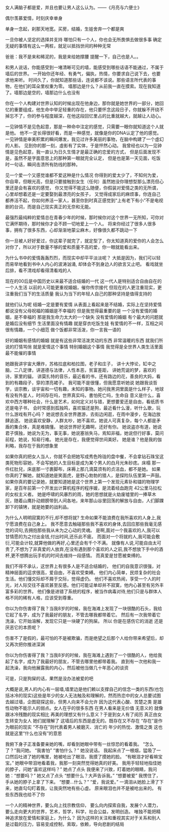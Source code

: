 

女人满脑子都是爱，并且也要让男人这么认为。——《月亮与六便士》

偶尔羡慕爱情，时刻庆幸单身

单身一念起，刹那天地宽。买房，结婚，生娃舍弃一个都是爽


一旦你被人坚定的选择并支持
哪怕只有一个人，你也会无所畏惧去做很多事
确定无疑的事情有这么一两桩，就足以抵挡世间的种种无常

爸爸：我不是来和稀泥的，我是来给她撑腰
提醒一下，自己也是人。。

和男人说话，你能感受到一堵清晰可见的墙，能感受到哪些话语不能通过，不属于墙后的世界。
一开始你还年经、有勇气，偏执，热情，你要求自己说下去，也要求他来听。
时间久了，你就知道那些话，连说都不该说。那些语言所代表的事物，在他们的耳朵里权重为零。
墙那边是什么？从前我一直在摸索。现在我知道了。墙那边是空的，墙那边什么也没有

你在一个人构建对世界认知的时候出现在他身边，那你就是她世界的一部分，她回忆的重要组成，他生命中举足轻重的存在，他只要怀念这段日子，你就躲不开绕不掉忘不了，你的参与程度越深，在他这段回忆里占的比重就越大，就越让人动心。


一见钟情不是见色起意，那是一种命中注定的感觉，只需要一眼你就知道这个人就是他。
他不一定长得很好看，而是一种感觉，就像是你的DNA认定了他的感觉。
一见钟情是审美积累的瞬间爆发，我见过许多美丽的事物，在脑中构建了一个虛幻的人影。
见到你的那一刻，虛影有了实体，于是怦然心动。
我曾经也以为一见钟情是见色起意，我一直认为日久生情才是最正确的恋爱的方式，
但是后面发现不是，虽然不是字面意思上的那种第一眼就完全认定，
但是也是第一天见面，吃饭时一句话，瞬间击溃所有防线的那种。

见一个爱一个又感觉谁都不爱这种是什么情况
你得到的爱太少了，不知何为爱，你自卑，但眼光高，但是只要接触到女生（任何）虽然她没你理想型那么漂亮但心里还是会有喜欢的感觉，
你又觉得不能这么随便，你假装对爱情之类的无所谓，心里却想着还是一定要娶到最漂亮的女孩子，
又觉得成家后的麻烦事，你连自己都养活不起，你如何养活一家人，甚至你到时真正感觉到“上有老下有小”不是电视剧的台词，而是自己现实真正的无奈和无能。

最强烈最纯粹的爱情总在青春少年的时候，那时候你对这个世界一无所知，可你对它满怀期待，那时候你才会不顾一切地爱上一个人。
将来你经过了很多人很多事，拥有了很多东西，心却渐渐地蒙尘麻木，好像很久都不跳动一下

你一旦被人好好爱过，你这辈子就完了，就定型了，你太知道真的爱你的人会怎么对你了，所以对于数量不够的爱和质量不高的爱，你一眼就能看出来。

为什么书中的爱情轰轰烈烈，而现实中却平平淡淡呢？
大抵是因为，我们可以轻而易举地看到书中人内心的波涛汹涌,
却体会不到身边人的欲言又止吧。
看戏就坐后排，看不清戏却看得清看戏的人

现在的00后是中国历史以来最不适合结婚的一代
这一代人是特别适合自由自在的一个人生活
以前的人可能更重视婚姻，催你传宗接代
但现在的人更注重现实，更注重我们当下的生活质量
我认为当下的年轻人自己的那种坚持是值得支持的

就他们认为呢 结婚一定是要有爱情
从表面上看起来是不结婚，实际上在坚持爱情
都说没有父母祝福的婚姻是不幸福的
但是我觉得最重要的是
一个没有爱情的婚姻，是不幸福的
那是我生命力太大的一个缺失
没有爱情的婚姻
有个最大的问题就是婚后没有细节
生活里面没有情趣
就是穿衣吃饭生娃
有爱情的不一样，互相之间很有情趣，一个小细范
做个饭都非常活泼，你一言我一语的

好的婚姻有感情的婚姻
就是有这些非常活泼灵动的东西
非常温暖的东西
就我们所说的打情骂俏
就是爱情这个事情 特别婚姻这个事情
我觉得是全世界人类生活里面最不能催的事情


她跟我讲宇宙大爆炸，苏格拉底和柏拉图，老子和庄子，
讲十大悖论，缸中之脑，二八定律，讲道德与法律，人性本恶，贫富差距，
讲她荒诞的梦，喜欢的诗，家里的貓，
讲莫扎特的音乐，最近看的书，还有路边的花，善良的大妈，看到的有趣段子，穿的漂亮裙子。
我可能不是很懂，但我愿意听她说
她跟我谈哲学，谈宗教，谈宇宙和一切有趣，未知的事物。她问我黑洞里面是什么样子，地球有没有外星人，时间存在吗，世界真实吗，書怕死亡吗，生命自
意义是什么，喜欢中西方哪种社会，什么是艺术，如何定义对与错，更想要爱还是自由，看纸质书还是电子书，
会时常感到孤独鸣，喜欢猫还是狗，最近看什么漫，听什么歌，玩什么游戏有开心吗？
她说想去全世界邀游，去街边闲逛，在雨中漫步，在海边放肆追逐。
她说喜欢安静，人群太吵，她不喜欢。她说人可真复杂，每个人都是矛盾的集合体，真是难搞懂。
她说世界好无趣啊，还好有你。
她说盗亦有道，她说君子慎独，她说为无为，事无事，她说塞翁失马，焉知非福，她说但行好事，莫问前程，她说，知易行难。
她光是存在，我便觉得世间美好。
她是谁？他是我的伽利略，我存在于我的想象里


如果你真的把女人当人，你就不会把她写成秀色玲珑的盘中餐，不会拿钻石珠宝这类死物形容她，不会写她的人生目标是成为某个男人的白月光朱砂痣。床榻
那一件红肚兒，床底那一寸裹脚布，床褥上那几滴莫须有的贞洁血，都不是她。
如果你真的了解她，就知道她是笑面虎，是野心勃勃的猎人，是探险队伍里第一声鼓。
如果你真的要记录她，就要知道她是这个世界上第一个发现元素钋和镭的物理学家，是百年前第一个开发出计算机程序的程序媛，是流着经血跑完 42公里马拉松的女权主义者。
她是呼啸的风暴烈的雨，她的思想就是火劫废墟里的一捧草木灰，随着山鹰扑动翅膀带到人间各地，来年那山谷里回荡的解放与自由，人们脚踝卸下的镇铐，就是她要的战利品。

为什么人明明寂寞的不行,却不想将就?
生命如果不能浪费在我所喜欢的人身上,我宁愿浪费在自己身上。
我不愿意去触碰那些我不喜欢的身体,去回应那些我毫无感觉的词句,去拥抱那些我从未为之心动的灵魂。
是啊,面对一个我喜欢的人,我可以甘情愿的为之付出金钱,付出时间,还乐此不疲。
而面对一个将就的人,我可能会敷衍,可能会计较,就算他做的再好,心里还会有千个不满。
就像有人说,可能自由太可贵了,不想为了非真爱的人放弃,在没有遇到那个喜欢的人之前,我不想放下手中的酒杯,更不想腾出玩手机的时间去维持一段感情。
而真爱是甘愿被束缚的。

我们不得不承认，这世界上有很多人是不适合结婚的，
他们的自我意识很强，对精神层面的這求很高，爱自由，不喜欢受束縛。
他们内心简单，民烦复杂的社会生活。他们懂交际却不屑于交际，觉得虚仍。
他们不喜欢热闹，享受一个人的时光，对人际交往不喜欢甚至反感。他们可能证单却并不寂寞，他内心甚至有另外丰富多彩的世界。
他们像是进错了系统的程序，被当作病毒对待,他们只是与群体人格不同的稀有人格，应该受到尊重。


你以为你伤害得了我？当我8岁的时候，我在海滩上发现了一块很酷的石头，我给它起了名字，成为了我最好的朋友，不管去哪我都带着它。
然后有一次我带着它洗澡，它开始溶解，发现它只是一块硬了的狗屎。
所以 你是在感伤它的消逝 还是厌恶它的本质呢？

伤害不了是假的，最可怕的不是被欺骗，而是绝望之后那个人给你带来希望后，却又再次把你推进深渊

你以为你伤害得了我？当我8岁的时候，我在海滩上遇到了一个很酷的人，他给我起了名字，成为了我最好的朋友，不管去哪里他都带着我。
直到有一次他和我一起洗澡，我向他展露我的内心，然后被他当做几十年恶心的谈资

可是，只是狗屎的话，果然是没办法被爱的吧

大概是说,男人的内心有一层墙,墙里边是他们赖以支撑自己的信念一类的东西(也包括冰冷的现实)这些是年少的女人无法触及和理解的，然而热恋中的女人总要试图去越过墙，企图窥探这些，但男人向来不会允许 因为这代表心酸、苦楚之类 是雄性动物不能示人的弱点。女人在乎的很多东西 在男人看来是无价值 无意义的 就像跟冰冷残酷的现实相比 再美的理想又有什么意义？于是到女人有了阅历 真正由女生转变为女人 她们就理解了 这墙后的东西是虚无的。既存在又不存在 “存在”是作为眼前的现实 “不存在”则代表着男人被磨灭、消亡的 年少的热忱、激情之类 这也就是这里“什么也没有”的意思

我俯下身子正准备要亲她的嘴，却看到她眼中带有一丝惊恐的看着我。
“怎么了？“我问她。
“我害怕”
“害怕什么？”
她没说话。
我起床点了一根烟，猛吸了一口然后吐进了她的嘴里，她被呛出了眼泪，我摸了摸她的脸。
“有眼泪才好看嘛宝宝。”
她眼中带泪地看着我，我那一刻突然觉得她真的好美。
我用手轻轻地指佳她的脖子，问她“喜欢这样吗？”
她点了点头
我便来了兴致，盯着她的眼睛，我问她：“想要吗？”
她又点了点头
“想要什么？大声告诉我。”
“想要被爱”
我愣住了，手从她的脖子上拿了下来。
“想要…什么？”
“爱，我说爱。”
一滴泪从她脸上滑了下来，她直勾勾盯着我，让我突然地有些心虛。
原来眼泪也并不是被呛出来的。
有些东西我也给不了你

一个人的精神世界，要么向上找宗教信仰，
要么向内探索自我，发展个人潜力，要么走向更大的世界，艺术，哲学，科学，社会公益，发明创造。
唯独不能把精神追求放在爱情和家庭上，为什么？
因为这样的关注和重视其实对于关系和别人是过载的压力，容易变成控制，索取，依赖，导向悲剧的结局

